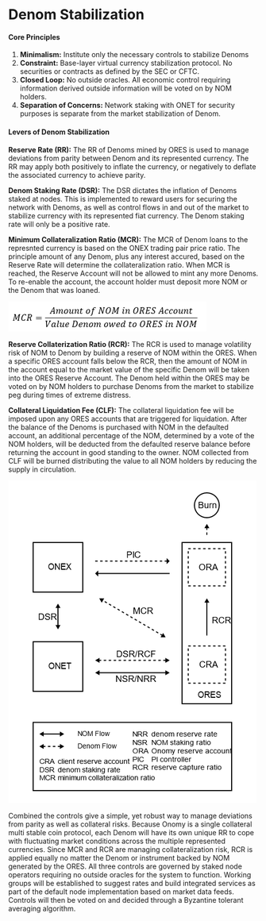 # Denom Stabilization

#### Core Principles

1. **Minimalism:** Institute only the necessary controls to stabilize Denoms
2. **Constraint:** Base-layer virtual currency stabilization protocol. No securities or contracts as defined by the SEC or CFTC.
3. **Closed Loop:** No outside oracles. All economic control requiring information derived outside information will be voted on by NOM holders.
4. **Separation of Concerns:** Network staking with ONET for security purposes is separate from the market stabilization of Denom.

#### **Levers of Denom Stabilization**

**Reserve Rate \(RR\):** The RR of Denoms mined by ORES is used to manage deviations from parity between Denom and its represented currency. The RR may apply both positively to inflate the currency, or negatively to deflate the associated currency to achieve parity.

**Denom Staking Rate \(DSR\):** The DSR dictates the inflation of Denoms staked at nodes. This is implemented to reward users for securing the network with Denoms, as well as control flows in and out of the market to stabilize currency with its represented fiat currency. The Denom staking rate will only be a positive rate.

**Minimum Collateralization Ratio \(MCR\):** The MCR of Denom loans to the represnted currency is based on the ONEX trading pair price ratio. The principle amount of any Denom, plus any interest accured, based on the Reserve Rate will determine the collateralization ratio. When MCR is reached, the Reserve Account will not be allowed to mint any more Denoms. To re-enable the account, the account holder must deposit more NOM or the Denom that was loaned.

![](../.gitbook/assets/image%20%281%29.png)

**Reserve Collaterization Ratio \(RCR\):** The RCR is used to manage volatility risk of NOM to Denom by building a reserve of NOM within the ORES. When a specific ORES account falls below the RCR, then the amount of NOM in the account equal to the market value of the specific Denom will be taken into the ORES Reserve Account. The Denom held within the ORES may be voted on by NOM holders to purchase Denoms from the market to stabilize peg during times of extreme distress.

**Collateral Liquidation Fee \(CLF\):** The collateral liquidation fee will be imposed upon any ORES accounts that are triggered for liquidation. After the balance of the Denoms is purchased with NOM in the defaulted account, an additional percentage of the NOM, determined by a vote of the NOM holders, will be deducted from the defaulted reserve balance before returning the account in good standing to the owner. NOM collected from CLF will be burned distributing the value to all NOM holders by reducing the supply in circulation.

![](../.gitbook/assets/image%20%284%29%20%282%29%20%282%29.png)

Combined the controls give a simple, yet robust way to manage deviations from parity as well as collateral risks. Because Onomy is a single collateral multi stable coin protocol, each Denom will have its own unique RR to cope with fluctuating market conditions across the multiple represented currencies. Since MCR and RCR are managing collateralization risk, RCR is applied equally no matter the Denom or instrument backed by NOM generated by the ORES. All three controls are governed by staked node operators requiring no outside oracles for the system to function. Working groups will be established to suggest rates and build integrated services as part of the default node implementation based on market data feeds. Controls will then be voted on and decided through a Byzantine tolerant averaging algorithm.


